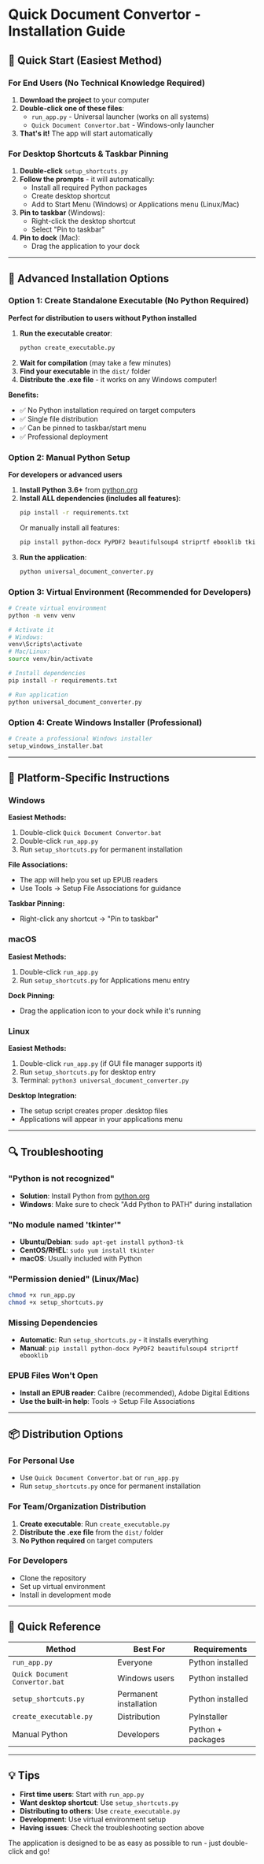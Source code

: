 # Quick Document Convertor - Installation Guide

## 🚀 Quick Start (Easiest Method)

### For End Users (No Technical Knowledge Required)

1. **Download the project** to your computer
2. **Double-click one of these files**:
   - `run_app.py` - Universal launcher (works on all systems)
   - `Quick Document Convertor.bat` - Windows-only launcher
3. **That's it!** The app will start automatically

### For Desktop Shortcuts & Taskbar Pinning

1. **Double-click** `setup_shortcuts.py`
2. **Follow the prompts** - it will automatically:
   - Install all required Python packages
   - Create desktop shortcut
   - Add to Start Menu (Windows) or Applications menu (Linux/Mac)
3. **Pin to taskbar** (Windows):
   - Right-click the desktop shortcut
   - Select "Pin to taskbar"
4. **Pin to dock** (Mac):
   - Drag the application to your dock

---

## 🔧 Advanced Installation Options

### Option 1: Create Standalone Executable (No Python Required)

**Perfect for distribution to users without Python installed**

1. **Run the executable creator**:
   ```bash
   python create_executable.py
   ```
2. **Wait for compilation** (may take a few minutes)
3. **Find your executable** in the `dist/` folder
4. **Distribute the .exe file** - it works on any Windows computer!

**Benefits:**
- ✅ No Python installation required on target computers
- ✅ Single file distribution
- ✅ Can be pinned to taskbar/start menu
- ✅ Professional deployment

### Option 2: Manual Python Setup

**For developers or advanced users**

1. **Install Python 3.6+** from [python.org](https://python.org)
2. **Install ALL dependencies (includes all features)**:
   ```bash
   pip install -r requirements.txt
   ```
   Or manually install all features:
   ```bash
   pip install python-docx PyPDF2 beautifulsoup4 striprtf ebooklib tkinterdnd2 flask flask-cors waitress pytesseract opencv-python
   ```
3. **Run the application**:
   ```bash
   python universal_document_converter.py
   ```

### Option 3: Virtual Environment (Recommended for Developers)

```bash
# Create virtual environment
python -m venv venv

# Activate it
# Windows:
venv\Scripts\activate
# Mac/Linux:
source venv/bin/activate

# Install dependencies
pip install -r requirements.txt

# Run application
python universal_document_converter.py
```

### Option 4: Create Windows Installer (Professional)

```bash
# Create a professional Windows installer
setup_windows_installer.bat
```

---

## 📱 Platform-Specific Instructions

### Windows

**Easiest Methods:**
1. Double-click `Quick Document Convertor.bat`
2. Double-click `run_app.py`
3. Run `setup_shortcuts.py` for permanent installation

**File Associations:**
- The app will help you set up EPUB readers
- Use Tools → Setup File Associations for guidance

**Taskbar Pinning:**
- Right-click any shortcut → "Pin to taskbar"

### macOS

**Easiest Methods:**
1. Double-click `run_app.py`
2. Run `setup_shortcuts.py` for Applications menu entry

**Dock Pinning:**
- Drag the application icon to your dock while it's running

### Linux

**Easiest Methods:**
1. Double-click `run_app.py` (if GUI file manager supports it)
2. Run `setup_shortcuts.py` for desktop entry
3. Terminal: `python3 universal_document_converter.py`

**Desktop Integration:**
- The setup script creates proper .desktop files
- Applications will appear in your applications menu

---

## 🔍 Troubleshooting

### "Python is not recognized"
- **Solution**: Install Python from [python.org](https://python.org)
- **Windows**: Make sure to check "Add Python to PATH" during installation

### "No module named 'tkinter'"
- **Ubuntu/Debian**: `sudo apt-get install python3-tk`
- **CentOS/RHEL**: `sudo yum install tkinter`
- **macOS**: Usually included with Python

### "Permission denied" (Linux/Mac)
```bash
chmod +x run_app.py
chmod +x setup_shortcuts.py
```

### Missing Dependencies
- **Automatic**: Run `setup_shortcuts.py` - it installs everything
- **Manual**: `pip install python-docx PyPDF2 beautifulsoup4 striprtf ebooklib`

### EPUB Files Won't Open
- **Install an EPUB reader**: Calibre (recommended), Adobe Digital Editions
- **Use the built-in help**: Tools → Setup File Associations

---

## 📦 Distribution Options

### For Personal Use
- Use `Quick Document Convertor.bat` or `run_app.py`
- Run `setup_shortcuts.py` once for permanent installation

### For Team/Organization Distribution
1. **Create executable**: Run `create_executable.py`
2. **Distribute the .exe file** from the `dist/` folder
3. **No Python required** on target computers

### For Developers
- Clone the repository
- Set up virtual environment
- Install in development mode

---

## 🎯 Quick Reference

| Method | Best For | Requirements |
|--------|----------|--------------|
| `run_app.py` | Everyone | Python installed |
| `Quick Document Convertor.bat` | Windows users | Python installed |
| `setup_shortcuts.py` | Permanent installation | Python installed |
| `create_executable.py` | Distribution | PyInstaller |
| Manual Python | Developers | Python + packages |

---

## 💡 Tips

- **First time users**: Start with `run_app.py`
- **Want desktop shortcut**: Use `setup_shortcuts.py`
- **Distributing to others**: Use `create_executable.py`
- **Development**: Use virtual environment setup
- **Having issues**: Check the troubleshooting section above

The application is designed to be as easy as possible to run - just double-click and go!
